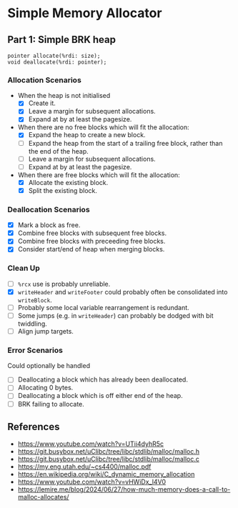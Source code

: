 # Simple Memory Allocator

## Part 1: Simple BRK heap

```
pointer allocate(%rdi: size);
void deallocate(%rdi: pointer);
```

### Allocation Scenarios

- When the heap is not initialised
  - [x] Create it.
  - [x] Leave a margin for subsequent allocations.
  - [x] Expand at by at least the pagesize.
- When there are no free blocks which will fit the allocation:
  - [x] Expand the heap to create a new block.
  - [ ] Expand the heap from the start of a trailing free block, rather than the end of the heap.
  - [ ] Leave a margin for subsequent allocations.
  - [ ] Expand at by at least the pagesize.
- When there are free blocks which will fit the allocation:
  - [x] Allocate the existing block.
  - [x] Split the existing block.

### Deallocation Scenarios

- [x] Mark a block as free.
- [x] Combine free blocks with subsequent free blocks.
- [x] Combine free blocks with preceeding free blocks.
- [x] Consider start/end of heap when merging blocks.

### Clean Up

- [ ] `%rcx` use is probably unreliable.
- [x] `writeHeader` and `writeFooter` could probably often be consolidated into `writeBlock`.
- [ ] Probably some local variable rearrangement is redundant.
- [ ] Some jumps (e.g. in `writeHeader`) can probably be dodged with bit twiddling.
- [ ] Align jump targets.

### Error Scenarios

Could optionally be handled

- [ ] Deallocating a block which has already been deallocated.
- [ ] Allocating 0 bytes.
- [ ] Deallocating a block which is off either end of the heap.
- [ ] BRK failing to allocate.

## References

- https://www.youtube.com/watch?v=UTii4dyhR5c
- https://git.busybox.net/uClibc/tree/libc/stdlib/malloc/malloc.h
- https://git.busybox.net/uClibc/tree/libc/stdlib/malloc/malloc.c
- https://my.eng.utah.edu/~cs4400/malloc.pdf
- https://en.wikipedia.org/wiki/C_dynamic_memory_allocation
- https://www.youtube.com/watch?v=vHWiDx_l4V0
- https://lemire.me/blog/2024/06/27/how-much-memory-does-a-call-to-malloc-allocates/
